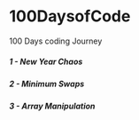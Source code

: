 # 100DaysofCode
100 Days coding Journey

<h5>1 - New Year Chaos</h5>
<h5>2 - Minimum Swaps</h5>
<h5>3 - Array Manipulation</h5>
